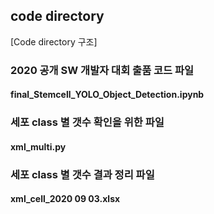 ﻿## code directory

[Code directory 구조]

### 2020 공개 SW 개발자 대회 출품 코드 파일
#### final_Stemcell_YOLO_Object_Detection.ipynb


### 세포 class 별 갯수 확인을 위한 파일
#### xml_multi.py


### 세포 class 별 갯수 결과 정리 파일
#### xml_cell_2020 09 03.xlsx
